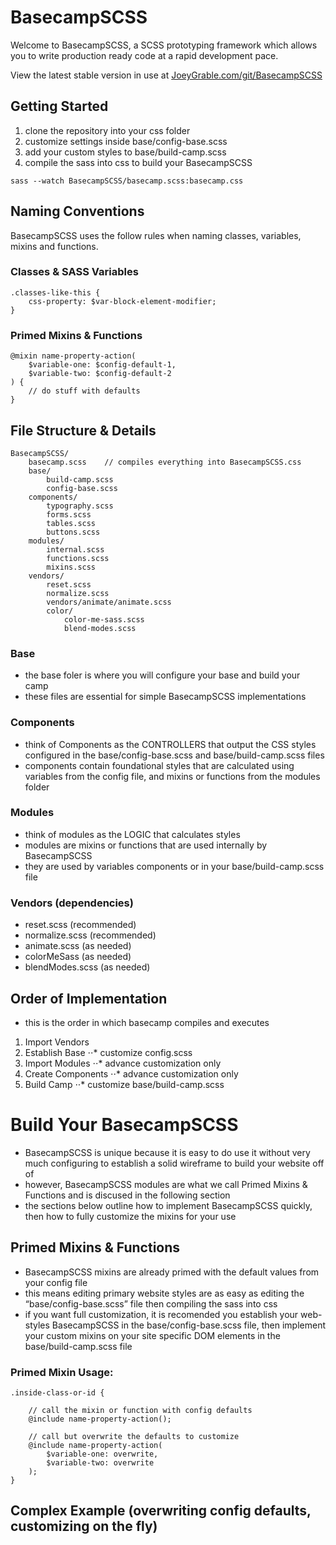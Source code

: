 # BasecampSCSS

Welcome to BasecampSCSS, a SCSS prototyping framework which allows you to write production ready code at a rapid development pace.

View the latest stable version in use at [JoeyGrable.com/git/BasecampSCSS](http://joeygrable.com/git/BasecampSCSS/)



## Getting Started

1. clone the repository into your css folder
2. customize settings inside base/config-base.scss
3. add your custom styles to base/build-camp.scss
4. compile the sass into css to build your BasecampSCSS

```
sass --watch BasecampSCSS/basecamp.scss:basecamp.css
```



## Naming Conventions

BasecampSCSS uses the follow rules when naming classes, variables, mixins and functions.



### Classes & SASS Variables

```
.classes-like-this {
    css-property: $var-block-element-modifier;
}

```



### Primed Mixins & Functions


```
@mixin name-property-action(
    $variable-one: $config-default-1,
    $variable-two: $config-default-2
) {
    // do stuff with defaults
}

```



## File Structure & Details

```
BasecampSCSS/
    basecamp.scss    // compiles everything into BasecampSCSS.css
    base/
        build-camp.scss
        config-base.scss
    components/
        typography.scss
        forms.scss
        tables.scss
        buttons.scss
    modules/
        internal.scss
        functions.scss
        mixins.scss
    vendors/
        reset.scss
        normalize.scss
        vendors/animate/animate.scss
        color/
            color-me-sass.scss
            blend-modes.scss
```



### Base

- the base foler is where you will configure your base and build your camp
- these files are essential for simple BasecampSCSS implementations



### Components

- think of Components as the CONTROLLERS that output the CSS styles configured in the base/config-base.scss and base/build-camp.scss files
- components contain foundational styles that are calculated using variables from the config file, and mixins or functions from the modules folder



### Modules

- think of modules as the LOGIC that calculates styles
- modules are mixins or functions that are used internally by BasecampSCSS
- they are used by variables components or in your base/build-camp.scss file



### Vendors (dependencies)

- reset.scss        (recommended)
- normalize.scss    (recommended)
- animate.scss      (as needed)
- colorMeSass       (as needed)
- blendModes.scss   (as needed)



## Order of Implementation

- this is the order in which basecamp compiles and executes

1. Import Vendors
2. Establish Base
⋅⋅* customize config.scss
3. Import Modules
⋅⋅* advance customization only
4. Create Components
⋅⋅* advance customization only
5. Build Camp
⋅⋅* customize base/build-camp.scss



# Build Your BasecampSCSS

- BasecampSCSS is unique because it is easy to do use it without very much configuring to establish a solid wireframe to build your website off of
- however, BasecampSCSS modules are what we call Primed Mixins & Functions and is discused in the following section
- the sections below outline how to implement BasecampSCSS quickly, then how to fully customize the mixins for your use



## Primed Mixins & Functions

- BasecampSCSS mixins are already primed with the default values from your config file
- this means editing primary website styles are as easy as editing the “base/config-base.scss” file then compiling the sass into css
- if you want full customization, it is recomended you establish your web-styles BasecampSCSS in the base/config-base.scss file, then implement your custom mixins on your site specific DOM elements in the base/build-camp.scss file



### Primed Mixin Usage:


```
.inside-class-or-id {

    // call the mixin or function with config defaults
    @include name-property-action();

    // call but overwrite the defaults to customize
    @include name-property-action(
        $variable-one: overwrite,
        $variable-two: overwrite
    );
}

```



## 



## Complex Example (overwriting config defaults, customizing on the fly)


